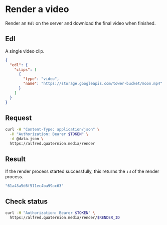 # Render a video
Render an `Edl` on the server and download the final video when finished.

## Edl
A single video clip.
``` json title="data.json"
{
  "edl": {
    "clips": [
      {
        "type": "video",
        "name": "https://storage.googleapis.com/tower-bucket/moon.mp4"
      }
    ]
  }
}
```

## Request
``` bash title="Render Video"
curl -H "Content-Type: application/json" \
  -H "Authorization: Bearer $TOKEN" \
  -d @data.json \
  https://alfred.quaternion.media/render
```
## Result
If the render process started successfully, this returns the `id` of the render process.
``` bash title="RenderId"
"61a43a5d6f511ec4ba99ac63"
```
## Check status


``` bash title="Render Video"
curl -H "Authorization: Bearer $TOKEN" \
  https://alfred.quaternion.media/render/$RENDER_ID
```
